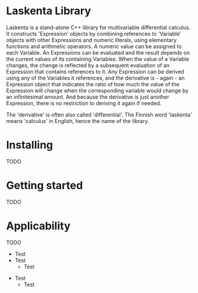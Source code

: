 # Laskenta Library

Laskenta is a stand-alone C++ library for multivariable differential calculus.  It constructs 'Expression' objects by combining references to 'Variable' objects with other Expressions and numeric literals, using elementary functions and arithmetic operators.  A numeric value can be assigned to each Variable.  An Expressions can be evaluated and the result depends on the current values of its containing Variables.  When the value of a Variable changes, the change is reflected by a subsequent evaluation of an Expression that contains references to it.  Any Expression can be derived using any of the Variables it references, and the derivative is - again - an Expression object that indicates the ratio of how much the value of the Expression will change when the corresponding variable would change by an infinitesimal amount.  And because the derivative is just another Expression, there is no restriction to deriving it again if needed.

The 'derivative' is often also called 'differential'.  The Finnish word 'laskenta' means 'calculus' in English, hence the name of the library.

# Installing
TODO

# Getting started
TODO

# Applicability
TODO
* Test
* Test
  * Test
- Test
  - Test
